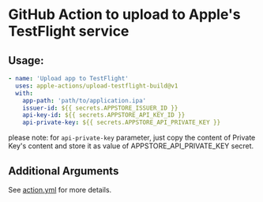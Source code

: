 # GitHub Action to upload to Apple's TestFlight service

## Usage:

```yaml
- name: 'Upload app to TestFlight'
  uses: apple-actions/upload-testflight-build@v1
  with: 
    app-path: 'path/to/application.ipa' 
    issuer-id: ${{ secrets.APPSTORE_ISSUER_ID }}
    api-key-id: ${{ secrets.APPSTORE_API_KEY_ID }}
    api-private-key: ${{ secrets.APPSTORE_API_PRIVATE_KEY }}
```

please note: for  `api-private-key` parameter, just copy the content of Private Key's content and store it as value of APPSTORE_API_PRIVATE_KEY secret.
## Additional Arguments

See [action.yml](action.yml) for more details.
